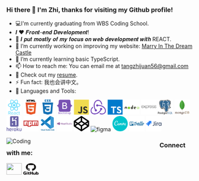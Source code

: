 ### Hi there 👋 I'm Zhi, thanks for visiting my Github profile!

- 💻I'm currently graduating from WBS Coding School. 
-  𝑰 ❤️ 𝑭𝒓𝒐𝒏𝒕-𝒆𝒏𝒅 𝑫𝒆𝒗𝒆𝒍𝒐𝒑𝒎𝒆𝒏𝒕!
- 🖖 𝑰 𝒑𝒖𝒕 𝒎𝒐𝒔𝒕𝒍𝒚 𝒐𝒇 𝒎𝒚 𝒇𝒐𝒄𝒖𝒔 𝒐𝒏 𝒘𝒆𝒃 𝒅𝒆𝒗𝒆𝒍𝒐𝒑𝒎𝒆𝒏𝒕 𝒘𝒊𝒕𝒉 REACT.
- 🔭 I’m currently working on improving my website: [Marry In The Dream Castle](https://github.com/ZhiJuanTang/Castle_Frontend.git)
- 🌱 I’m currently learning basic TypeScript.
- 📫 How to reach me: You can email me at tangzhijuan56@gmail.com
- 📙 Check out my [resume](https://drive.google.com/file/d/13jGs42JyLwFys8GEL22kd5t62ATy_HGv/view?usp=sharing).
- ⚡ Fun fact: 我也会讲中文。
- 🚀 Languages and Tools:
<p align="left"> 
 <img src="https://github.com/devicons/devicon/blob/master/icons/react/react-original-wordmark.svg" alt="figma" width="40" height="40"/> </a> 
 <img src="https://github.com/devicons/devicon/blob/master/icons/html5/html5-original-wordmark.svg" width="40" height="40"/> </a>
 <img src="https://github.com/devicons/devicon/blob/master/icons/css3/css3-plain-wordmark.svg" alt="css3" width="40" height="40"/> </a>
  <img src="https://github.com/devicons/devicon/blob/master/icons/bootstrap/bootstrap-plain-wordmark.svg" alt="figma" width="40" height="40"/> </a> 
<img src="https://github.com/devicons/devicon/blob/master/icons/javascript/javascript-original.svg" alt="figma" width="40" height="40"/> </a>
<img src="https://github.com/devicons/devicon/blob/master/icons/redux/redux-original.svg" alt="figma" width="40" height="40"/> </a> 
 <img src="https://github.com/devicons/devicon/blob/master/icons/typescript/typescript-original.svg" alt="figma" width="40" height="40"/> </a>  
  <img src="https://github.com/devicons/devicon/blob/master/icons/nodejs/nodejs-original-wordmark.svg" alt="figma" width="40" height="40"/> </a>   
  <img src="https://github.com/devicons/devicon/blob/master/icons/express/express-original-wordmark.svg" alt="git" width="40" height="40"/> </a> 
 <img src="https://github.com/devicons/devicon/blob/master/icons/postgresql/postgresql-original-wordmark.svg" width="40" height="40"/> </a>
<img src="https://github.com/devicons/devicon/blob/master/icons/mongodb/mongodb-original-wordmark.svg" alt="figma" width="40" height="40"/> </a> <br/>
 <img src="https://github.com/devicons/devicon/blob/master/icons/heroku/heroku-plain-wordmark.svg" width="40" height="40"/> </a>
 <img src="https://github.com/devicons/devicon/blob/master/icons/npm/npm-original-wordmark.svg" alt="figma" width="40" height="40"/> </a> 
 <img src="https://github.com/devicons/devicon/blob/master/icons/vscode/vscode-original-wordmark.svg" alt="figma" width="40" height="40"/> </a>  
 <img src="https://github.com/devicons/devicon/blob/master/icons/visualstudio/visualstudio-plain-wordmark.svg" alt="figma" width="40" height="40"/> </a> 
 <img src="https://github.com/devicons/devicon/blob/master/icons/codepen/codepen-plain.svg" width="40" height="40"/> </a>
<img src="https://www.vectorlogo.zone/logos/figma/figma-icon.svg" alt="figma" width="40" height="40"/> </a> 
<img src="https://github.com/devicons/devicon/blob/master/icons/canva/canva-original.svg" alt="figma" width="40" height="40"/> </a> 
<img src="https://github.com/devicons/devicon/blob/master/icons/trello/trello-plain-wordmark.svg" alt="figma" width="40" height="40"/> </a>  <img src="https://github.com/devicons/devicon/blob/master/icons/jira/jira-original-wordmark.svg" alt="figma" width="40" height="40"/> </a> 
 </p>
 
 
  <img align="left" alt="Coding" width="400" src="https://media.giphy.com/media/26tn33aiTi1jkl6H6/giphy.gif">
  
<h3 align="left">Connect with me:</h3>
<p align="left">
<a href="https://www.linkedin.com/in/zhi-juan-tang-dev/" target="blank"><img align="center" src="https://cdn.jsdelivr.net/npm/simple-icons@3.0.1/icons/linkedin.svg" alt="" height="30" width="40" /></a>
 <a href="https://github.com/ZhiJuanTang" target="blank"><img align="center" src="https://github.com/devicons/devicon/blob/master/icons/github/github-original-wordmark.svg" alt="" height="30" width="40" /></a>
</p>
